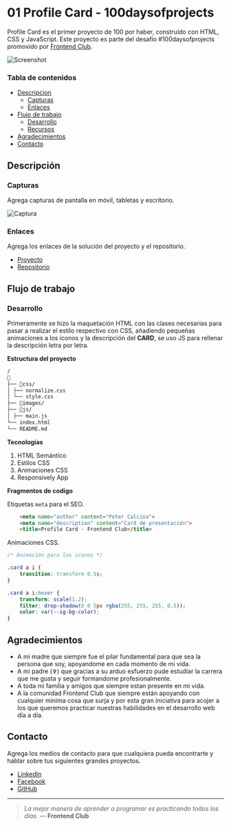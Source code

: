 # 01 Profile Card - 100daysofprojects

Profile Card es el primer proyecto de 100 por haber, construido con HTML, CSS y JavaScript. Este proyecto es parte del desafío #100daysofprojects promovido por [Frontend Club](https://www.facebook.com/frontendclubfb).

![Screenshot](https://cdn.hashnode.com/res/hashnode/image/upload/v1713758400857/a25a79d3-80bc-431e-ba1e-d467a333d667.png?w=1600&h=840&fit=crop&crop=entropy&auto=compress,format&format=webp)

### Tabla de contenidos

- [Descripcion](#descripcion)
  - [Capturas](#capturas)
  - [Enlaces](#enlaces)
- [Flujo de trabajo](#flujo-de-trabajo)
  - [Desarrollo](#desarrollo)
  - [Recursos](#recursos)
- [Agradecimientos](#agradecimientos)
- [Contacto](#contacto)

## Descripción

### Capturas

Agrega capturas de pantalla en móvil, tabletas y escritorio.

![Captura]()

### Enlaces

Agrega los enlaces de la solución del proyecto y el repositorio.

- [Proyecto](https://01-profile-card-frontendclub.netlify.app/)
- [Repositorio](https://github.com/PeterCalcina/01-day-profile-card.git)

## Flujo de trabajo

### Desarrollo

Primeramente se hizo la maquetación HTML con las clases necesarias para pasar a realizar el estilo respectivo con CSS, añadiendo pequeñas animaciones a los iconos y la descripción del **CARD**, se uso JS para rellenar la descripción letra por letra.

**Estructura del proyecto**

```txt
/
📂
├── 📂css/
│ ├── normalize.css
│ └── style.css
├── 📂images/
├── 📂js/
│ ├── main.js
└── index.html
└── README.md
```

**Tecnologías**

1. HTML Semántico
2. Estilos CSS
3. Animaciones CSS
4. Responsively App


**Fragmentos de codigo**

Etiquetas `meta` para el SEO.

```html
    <meta name="author" content="Peter Calcina">
    <meta name="description" content="Card de presentación">
    <title>Profile Card - Frontend Club</title>
```

Animaciones CSS.

```css
/* Animación para los iconos */

.card a i {
    transition: transform 0.5s;
}

.card a i:hover {
	transform: scale(1.2);
	filter: drop-shadow(0 0 5px rgba(255, 255, 255, 0.5));
	color: var(--ig-bg-color);
}
```

## Agradecimientos

- A mi madre que siempre fue el pilar fundamental para que sea la persona que soy, apoyandome en cada momento de mi vida.
- A mi padre (✞) que gracias a su arduo esfuerzo pude estudiar la carrera que me gusta y seguir formandome profesionalmente.
- A toda mi familia y amigos que siempre estan presente en mi vida.
- A la comunidad Frontend Club que siempre están apoyando con cualquier mínima cosa que surja y por esta gran iniciativa para acojer a los que queremos practicar nuestras habilidades en el desarrollo web día a día.

## Contacto

Agrega los medios de contacto para que cualquiera pueda encontrarte y hablar sobre tus siguientes grandes proyectos.

- [LinkedIn](https://www.linkedin.com/in/peter-c12)
- [Facebook](https://www.facebook.com/rodrigo.calcina.1)
- [GitHub](https://github.com/PeterCalcina)

---

> _La mejor manera de aprender a programar es practicando todos los días._ — **Frontend Club**